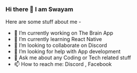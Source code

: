 ### Hi there 👋 I am Swayam

Here are some stuff about me -

- 🔭 I’m currently working on The Brain App
- 🌱 I’m currently learning React Native 
- 👯 I’m looking to collaborate on Discord
- 🤔 I’m looking for help with App development 
- 💬 Ask me about any Coding or Tech related stuff
- 📫 How to reach me: Discord , Facebook


